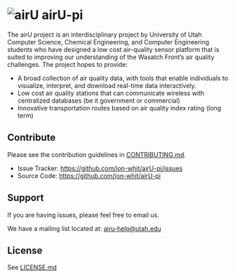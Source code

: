 ![airU](https://raw.github.com/jon-whit/airU/master/airU.png)
airU-pi
=====
The airU project is an interdisciplinary project by University of Utah Computer Science, Chemical Engineering, and Computer Engineering students who have designed a low cost air-quality sensor platform that is suited to improving our understanding of the Wasatch Front’s air quality challenges.  The project hopes to provide:

- A broad collection of air quality data, with tools that enable individuals to visualize, interpret, and download real-time data interactively.
- Low cost air quality stations that can communicate wireless with centralized databases (be it government or commercial)
- Innovative transportation routes based on air quality index rating (long term)

Contribute
----------
Please see the contribution guidelines in [CONTRIBUTING.md](./CONTRIBUTING.md).

- Issue Tracker: https://github.com/jon-whit/airU-pi/issues
- Source Code: https://github.com/jon-whit/airU-pi

Support
-------
If you are having issues, please feel free to email us.

We have a mailing list located at: airu-help@utah.edu

License
-------
See [LICENSE.md](./LICENSE.md)

